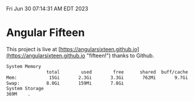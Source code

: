 Fri Jun 30 07:14:31 AM EDT 2023

# Angular Fifteen


This project is live at [https://angularsixteen.github.io](https://angularsixteen.github.io "fifteen!") thanks to Github.

```bash
System Memory
               total        used        free      shared  buff/cache   available
Mem:            15Gi       2.3Gi       3.3Gi       762Mi       9.7Gi        11Gi
Swap:          8.0Gi       159Mi       7.8Gi
System Storage
369M	.
```
```bash
